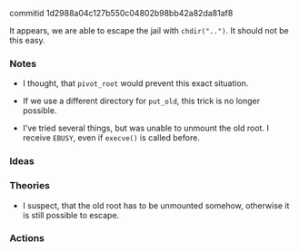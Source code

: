 commitid 1d2988a04c127b550c04802b98bb42a82da81af8

It appears, we are able to escape the jail with `chdir("..")`.  It should
not be this easy.

### Notes

-   I thought, that `pivot_root` would prevent this exact situation.

-   If we use a different directory for `put_old`, this trick is no longer
    possible.

-   I've tried several things, but was unable to unmount the old root.  I
    receive `EBUSY`, even if `execve()` is called before.

### Ideas

### Theories

-   I suspect, that the old root has to be unmounted somehow, otherwise it
    is still possible to escape.

### Actions
